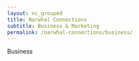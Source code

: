 ```yaml
---
layout: nc_grouped
title: Narwhal Connections
subtitle: Business & Marketing
permalink: /narwhal-connections/business/
---
```


Business